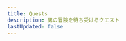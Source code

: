 ```yaml
---
title: Quests
description: 男の冒険を待ち受けるクエスト
lastUpdated: false
---
```


<script setup>
import QuestView from './QuestView.vue'
</script>

<QuestView />
